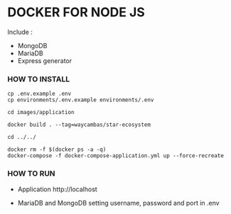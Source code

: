 # DOCKER FOR NODE JS

Include : 

- MongoDB
- MariaDB
- Express generator

### HOW TO INSTALL

```
cp .env.example .env
cp environments/.env.example environments/.env

cd images/application

docker build . --tag=waycambas/star-ecosystem

cd ../../

docker rm -f $(docker ps -a -q)
docker-compose -f docker-compose-application.yml up --force-recreate
```

### HOW TO RUN

- Application
http://localhost

- MariaDB and MongoDB
setting username, password and port in .env